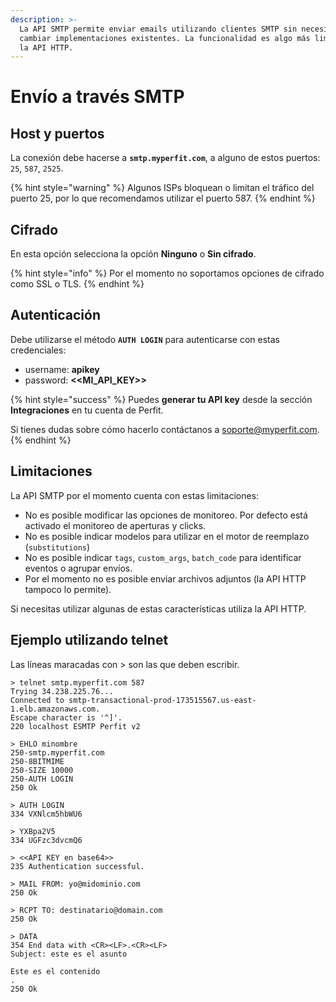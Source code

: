 ```yaml
---
description: >-
  La API SMTP permite enviar emails utilizando clientes SMTP sin necesidad de
  cambiar implementaciones existentes. La funcionalidad es algo más limitada que
  la API HTTP.
---
```


# Envío a través SMTP

## Host y puertos

La conexión debe hacerse a **`smtp.myperfit.com`**, a alguno de estos puertos: `25`, `587`, `2525`.

{% hint style="warning" %}
Algunos ISPs bloquean o limitan el tráfico del puerto 25, por lo que recomendamos utilizar el puerto 587.
{% endhint %}

## Cifrado

En esta opción selecciona la opción **Ninguno** o **Sin cifrado**.

{% hint style="info" %}
Por el momento no soportamos opciones de cifrado como SSL o TLS.
{% endhint %}

## Autenticación

Debe utilizarse el método **`AUTH LOGIN`** para autenticarse con estas credenciales:

* username: **apikey**
* password: **&lt;&lt;MI\_API\_KEY&gt;&gt;**

{% hint style="success" %}
Puedes **generar tu API key** desde la sección **Integraciones** en tu cuenta de Perfit. 

Si tienes dudas sobre cómo hacerlo contáctanos a [soporte@myperfit.com](mailto:soporte@myperfit.com).
{% endhint %}

## Limitaciones

La API SMTP por el momento cuenta con estas limitaciones:

* No es posible modificar las opciones de monitoreo. Por defecto está activado el monitoreo de aperturas y clicks.
* No es posible indicar modelos para utilizar en el motor de reemplazo \(`substitutions`\)
* No es posible indicar `tags`, `custom_args`, `batch_code` para identificar eventos o agrupar envíos.
* Por el momento no es posible enviar archivos adjuntos \(la API HTTP tampoco lo permite\).

Si necesitas utilizar algunas de estas características utiliza la API HTTP.

## Ejemplo utilizando telnet

Las líneas maracadas con &gt; son las que deben escribir.

```text
> telnet smtp.myperfit.com 587
Trying 34.238.225.76...
Connected to smtp-transactional-prod-173515567.us-east-1.elb.amazonaws.com.
Escape character is '^]'.
220 localhost ESMTP Perfit v2

> EHLO minombre
250-smtp.myperfit.com
250-8BITMIME
250-SIZE 10000
250-AUTH LOGIN
250 Ok

> AUTH LOGIN
334 VXNlcm5hbWU6

> YXBpa2V5
334 UGFzc3dvcmQ6

> <<API KEY en base64>>
235 Authentication successful.

> MAIL FROM: yo@midominio.com
250 Ok

> RCPT TO: destinatario@domain.com
250 Ok

> DATA
354 End data with <CR><LF>.<CR><LF>
Subject: este es el asunto

Este es el contenido
.
250 Ok
```



